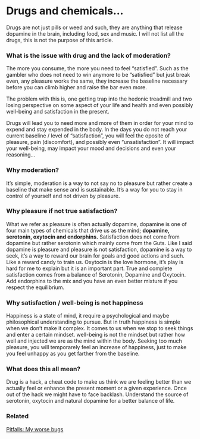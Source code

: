 # Drugs and chemicals…

Drugs are not just pills or weed and such, they are anything that release dopamine in the brain, including food, sex and music. I will not list all the drugs, this is not the purpose of this article.

### What is the issue with drug and the lack of moderation?

The more you consume, the more you need to feel “satisfied”. Such as the gambler who does not need to win anymore to be “satisfied” but just break even, any pleasure works the same, they increase the baseline necessary before you can climb higher and raise the bar even more.

The problem with this is, one getting trap into the hedonic treadmill and two losing perspective on some aspect of your life and health and even possibly well-being and satisfaction in the present.

Drugs will lead you to need more and more of them in order for your mind to expend and stay expended in the body. In the days you do not reach your current baseline / level of “satisfaction”, you will feel the oposite of pleasure, pain (discomfort), and possibly even “unsatisfaction”. It will impact your well-being, may impact your mood and decisions and even your reasoning…

### Why moderation?

It’s simple, moderation is a way to not say no to pleasure but rather create a baseline that make sense and is sustainable. It’s a way for you to stay in control of yourself and not driven by pleasure.

### Why pleasure if not true satisfaction?

What we refer as pleasure is often actually dopamine, dopamine is one of four main types of chemicals that drive us as the mind; **dopamine, serotonin, oxytocin and endorphins.**
Satisfaction does not come from dopamine but rather serotonin which mainly come from the Guts.
Like I said dopamine is pleasure and pleasure is not satisfaction, dopamine is a way to seek, it’s a way to reward our brain for goals and good actions and such. Like a reward candy to train us.
Oxytocin is the love hormone, it’s play is hard for me to explain but it is an important part.
True and complete satisfaction comes from a balance of Serotonin, Dopamine and Oxytocin.
Add endorphins to the mix and you have an even better mixture if you respect the equilibrium.

### Why satisfaction / well-being is not happiness

Happiness is a state of mind, it require a psychological and maybe philosophical understanding to pursue. But in truth happiness is simple when we don’t make it complex. It comes to us when we stop to seek things and enter a certain mindset. well-being is not the mindset but rather how well and injected we are as the mind within the body. Seeking too much pleasure, you will temporarely feel an increase of happiness, just to make you feel unhappy as you get farther from the baseline.

### What does this all mean?

Drug is a hack, a cheat code to make us think we are feeling better than we actually feel or enhance the present moment or a given experience. Once out of the hack we might have to face backlash.
Understand the source of serotonin, oxytocin and natural dopamine for a better balance of life.

### Related

[Pitfalls: My worse bugs](Pitfalls%20My%20worse%20bugs%20a6bad3327c7f4062a8734946557c17e8.md)